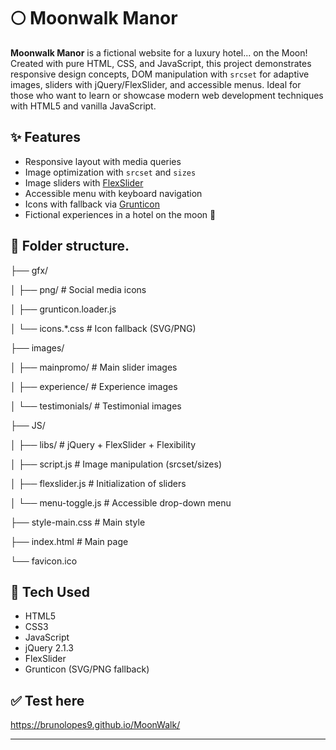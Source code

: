 # 🌕 Moonwalk Manor

**Moonwalk Manor** is a fictional website for a luxury hotel... on the Moon! Created with pure HTML, CSS, and JavaScript, this project demonstrates responsive design concepts, DOM manipulation with `srcset` for adaptive images, sliders with jQuery/FlexSlider, and accessible menus.
Ideal for those who want to learn or showcase modern web development techniques with HTML5 and vanilla JavaScript.

## ✨ Features

- Responsive layout with media queries
- Image optimization with `srcset` and `sizes`
- Image sliders with [FlexSlider](https://woocommerce.com/flexslider/)
- Accessible menu with keyboard navigation
- Icons with fallback via [Grunticon](https://github.com/filamentgroup/grunticon)
- Fictional experiences in a hotel on the moon 🌙

## 📂 Folder structure.


├── gfx/

│ ├── png/ # Social media icons

│ ├── grunticon.loader.js

│ └── icons.*.css # Icon fallback (SVG/PNG)

├── images/

│ ├── mainpromo/ # Main slider images

│ ├── experience/ # Experience images

│ └── testimonials/ # Testimonial images

├── JS/

│ ├── libs/ # jQuery + FlexSlider + Flexibility

│ ├── script.js # Image manipulation (srcset/sizes)

│ ├── flexslider.js # Initialization of sliders

│ └── menu-toggle.js # Accessible drop-down menu

├── style-main.css # Main style

├── index.html # Main page

└── favicon.ico

## 🔧 Tech Used 

- HTML5
- CSS3
- JavaScript 
- jQuery 2.1.3
- FlexSlider
- Grunticon (SVG/PNG fallback)

## ✅ Test here

https://brunolopes9.github.io/MoonWalk/

---
